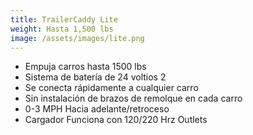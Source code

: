 ```yaml
---
title: TrailerCaddy Lite
weight: Hasta 1,500 lbs
image: /assets/images/lite.png
---
```

- Empuja carros hasta 1500 lbs
- Sistema de batería de 24 voltios 2
- Se conecta rápidamente a cualquier carro
- Sin instalación de brazos de remolque en cada carro
- 0-3 MPH Hacia adelante/retroceso
- Cargador Funciona con 120/220 Hrz Outlets